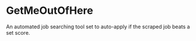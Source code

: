 # GetMeOutOfHere
An automated job searching tool set to auto-apply if the scraped job beats a set score. 
